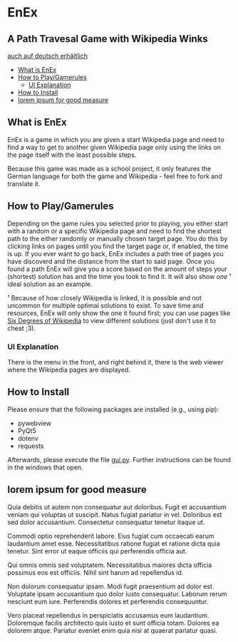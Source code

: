# EnEx
## A Path Travesal Game with Wikipedia Winks

[auch auf deutsch erhältlich](README.md)

<!-- TOC start (generated with https://github.com/derlin/bitdowntoc) -->

- [What is EnEx](#what-is-EnEx)
- [How to Play/Gamerules](#how-to-playgamerules)
   * [UI Explanation](#ui-explanation)
- [How to Install](#how-to-install)
- [lorem ipsum for good measure](#lorem-ipsum-for-good-measure)

<!-- TOC end -->

<!-- TOC --><a name="what-is-EnEx"></a>
## What is EnEx
EnEx is a game in which you are given a start Wikipedia page and need to find a way to get to another given Wikipedia page only using the links on the page itself with the least possible steps. 

Because this game was made as a school project, it only features the German language for both the game and Wikipedia - feel free to fork and translate it. 

<!-- TOC --><a name="how-to-playgamerules"></a>
## How to Play/Gamerules
Depending on the game rules you selected prior to playing, you either start with a random or a specific Wikipedia page and need to find the shortest path to the either randomly or manually chosen target page. You do this by clicking links on pages until you find the target page or, if enabled, the time is up. If you ever want to go back, EnEx includes a path tree of pages you have discoverd and the distance from the start to said page. Once you found a path EnEx will give you a score based on the amount of steps your (shortest) solution has and the time you took to find it. It will also show *one* ¹ ideal solution as an example. 


¹ Because of how closely Wikipedia is linked, it is possible and not uncommon for multiple optimal solutions to exist. To save time and resources, EnEx will only show the one it found first; you can use pages like [Six Degrees of Wikipedia](https://www.sixdegreesofwikipedia.com) to view different solutions (just don't use it to cheat ;3). 

<!-- TOC --><a name="ui-explanation"></a>
### UI Explanation
There is the menu in the front, and right behind it, there is the web viewer where the Wikipedia pages are displayed.

<!-- TOC --><a name="how-to-install"></a>
## How to Install
Please ensure that the following packages are installed (e.g., using pip):
- pywebview
- PyQt5
- dotenv
- requests

Afterwards, please execute the file [gui.py](src/gui.py). Further instructions can be found in the windows that open.

<!-- TOC --><a name="lorem-ipsum-for-good-measure"></a>
## lorem ipsum for good measure


Quia debitis ut autem non consequatur aut doloribus. Fugit et accusantium veniam qui voluptas ut suscipit. Natus fugiat pariatur in vel. Doloribus est sed dolor accusantium. Consectetur consequatur tenetur itaque ut.

Commodi optio reprehenderit labore. Eius fugiat cum occaecati earum laudantium amet esse. Necessitatibus ratione fugiat et ratione dicta quia tenetur. Sint error ut eaque officiis qui perferendis officia aut.

Qui omnis omnis sed voluptatem. Necessitatibus maiores dicta officia possimus eos est officiis. Nihil sint harum ad repellendus id.

Non dolorum consequatur ipsam. Modi fugit praesentium ad dolor est. Voluptate ipsam accusantium quo dolor iusto consequatur. Laborum rerum nesciunt eum iure. Perferendis dolores et perferendis consequuntur.

Vero placeat repellendus in perspiciatis accusamus eum laudantium. Doloremque facilis architecto quis iusto et sunt officia totam. Dolores ea dolorem atque. Pariatur eveniet enim quia nisi at quaerat pariatur quasi.

